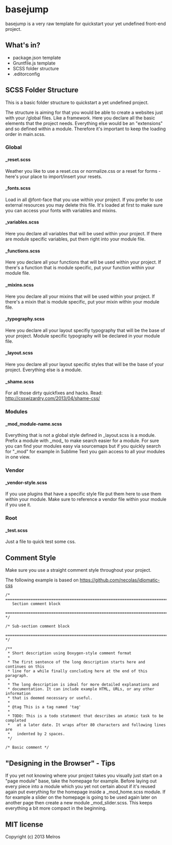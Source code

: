 # basejump

basejump is a very raw template for quickstart your yet undefined front-end project.

## What's in?

- package.json template
- Gruntfile.js template
- SCSS folder structure
- .editorconfig

## SCSS Folder Structure

This is a basic folder structure to quickstart a yet undefined project.

The structure is aiming for that you would be able to create a websites just with your /global files.
Like a framework. Here you declare all the basic elements that the project needs.
Everything else would be an "extensions" and so defined within a module.
Therefore it's important to keep the loading order in main.scss.

### Global

#### _reset.scss

Weather you like to use a reset.css or normalize.css or a reset for forms - here's your place to import/insert your resets.

#### _fonts.scss

Load in all @font-face that you use within your project.
If you prefer to use external resources you may delete this file.
It's loaded at first to make sure you can access your fonts with variables and mixins.

#### _variables.scss

Here you declare all variables that will be used within your project.
If there are module specific variables, put them right into your module file.

#### _functions.scss

Here you declare all your functions that will be used within your project.
If there's a function that is module specific, put your function within your module file.

#### _mixins.scss

Here you declare all your mixins that will be used within your project.
If there's a mixin that is module specific, put your mixin within your module file.

#### _typography.scss

Here you declare all your layout specifiy typography that will be the base of your project.
Module specific typography will be declared in your module file.

#### _layout.scss

Here you declare all your layout specific styles that will be the base of your project.
Everything else is a module.

#### _shame.scss

For all those dirty quickfixes and hacks. Read: http://csswizardry.com/2013/04/shame-css/

### Modules

#### \_mod_module-name.scss

Everything that is not a global style defined in \_layout.scss is a module. Prefix a module with \_mod_ to make search easier for a module. 
For sure you can find your modules easy via sourcemaps but if you quickly search for "_mod" for example in Sublime Text you gain access to all your modules in one view.

### Vendor

#### _vendor-style.scss

If you use plugins that have a specific style file put them here to use them within your module.
Make sure to reference a vendor file within your module if you use it.

### Root

#### _test.scss

Just a file to quick test some css.

## Comment Style

Make sure you use a straight comment style throughout your project.

The following example is based on https://github.com/necolas/idiomatic-css

```
/* ==========================================================================
   Section comment block
   ========================================================================== */

/* Sub-section comment block
   ========================================================================== */

/**
 * Short description using Doxygen-style comment format
 *
 * The first sentence of the long description starts here and continues on this
 * line for a while finally concluding here at the end of this paragraph.
 *
 * The long description is ideal for more detailed explanations and
 * documentation. It can include example HTML, URLs, or any other information
 * that is deemed necessary or useful.
 *
 * @tag This is a tag named 'tag'
 *
 * TODO: This is a todo statement that describes an atomic task to be completed
 *   at a later date. It wraps after 80 characters and following lines are
 *   indented by 2 spaces.
 */

/* Basic comment */
```

## "Designing in the Browser" - Tips

If you yet not knowing where your project takes you visually just start on a "page module" base, take the homepage for example. 
Before laying out every piece into a module which you yet not certain about if it's reused again put everything for the homepage inside a \_mod_home.scss module. 
If for example a slider on the homepage is going to be used again later on another page then create a new module \_mod_slider.scss. This keeps everything a bit more compact in the beginning.


## MIT license

Copyright (c) 2013 Melros
